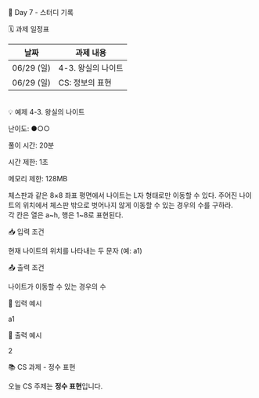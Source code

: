 📅 Day 7 - 스터디 기록

🗓 과제 일정표

| 날짜       | 과제 내용                       |
|------------|-------------------------------|
| 06/29 (일) | 4-3. 왕실의 나이트       |
| 06/29 (일) | CS: 정보의 표현           | 

 <br>
💡 예제 4-3. 왕실의 나이트

난이도: ●○○

풀이 시간: 20분

시간 제한: 1초

메모리 제한: 128MB <br>


체스판과 같은 8×8 좌표 평면에서 나이트는 L자 형태로만 이동할 수 있다. 주어진 나이트의 위치에서 체스판 밖으로 벗어나지 않게 이동할 수 있는 경우의 수를 구하라.  <br>
각 칸은 열은 a~h, 행은 1~8로 표현된다.

📥 입력 조건

현재 나이트의 위치를 나타내는 두 문자 (예: a1)

📤 출력 조건

나이트가 이동할 수 있는 경우의 수

📘 입력 예시

a1 <br>

📗 출력 예시

2 <br>

📚 CS 과제 - 정수 표현

오늘 CS 주제는 **정수 표현**입니다.